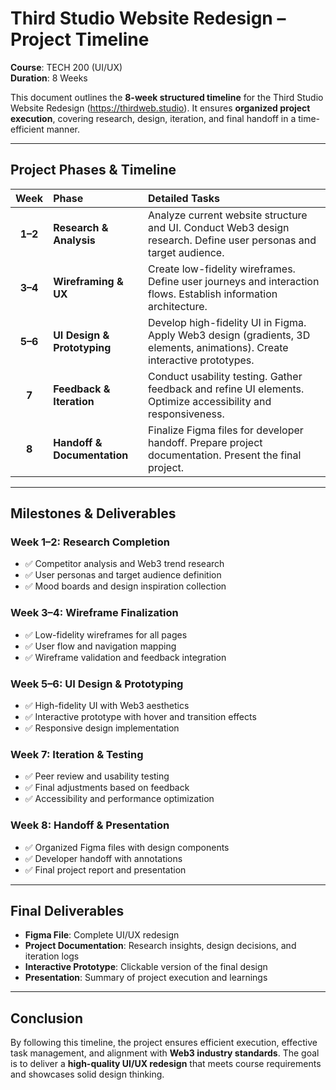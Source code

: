 # Third Studio Website Redesign – Project Timeline

**Course**: TECH 200 (UI/UX)  
**Duration**: 8 Weeks  

This document outlines the **8-week structured timeline** for the Third Studio Website Redesign (https://thirdweb.studio). It ensures **organized project execution**, covering research, design, iteration, and final handoff in a time-efficient manner.

---

## Project Phases & Timeline

| **Week** | **Phase**                 | **Detailed Tasks**                                                                                                     |
|:--------:|:--------------------------|:------------------------------------------------------------------------------------------------------------------------|
| **1–2**  | **Research & Analysis**   | Analyze current website structure and UI. Conduct Web3 design research. Define user personas and target audience.       |
| **3–4**  | **Wireframing & UX**      | Create low-fidelity wireframes. Define user journeys and interaction flows. Establish information architecture.         |
| **5–6**  | **UI Design & Prototyping** | Develop high-fidelity UI in Figma. Apply Web3 design (gradients, 3D elements, animations). Create interactive prototypes. |
| **7**    | **Feedback & Iteration**  | Conduct usability testing. Gather feedback and refine UI elements. Optimize accessibility and responsiveness.           |
| **8**    | **Handoff & Documentation** | Finalize Figma files for developer handoff. Prepare project documentation. Present the final project.                   |

---

## Milestones & Deliverables

### Week 1–2: Research Completion
- ✅ Competitor analysis and Web3 trend research  
- ✅ User personas and target audience definition  
- ✅ Mood boards and design inspiration collection  

### Week 3–4: Wireframe Finalization
- ✅ Low-fidelity wireframes for all pages  
- ✅ User flow and navigation mapping  
- ✅ Wireframe validation and feedback integration  

### Week 5–6: UI Design & Prototyping
- ✅ High-fidelity UI with Web3 aesthetics  
- ✅ Interactive prototype with hover and transition effects  
- ✅ Responsive design implementation  

### Week 7: Iteration & Testing
- ✅ Peer review and usability testing  
- ✅ Final adjustments based on feedback  
- ✅ Accessibility and performance optimization  

### Week 8: Handoff & Presentation
- ✅ Organized Figma files with design components  
- ✅ Developer handoff with annotations  
- ✅ Final project report and presentation  

---

## Final Deliverables
- **Figma File**: Complete UI/UX redesign  
- **Project Documentation**: Research insights, design decisions, and iteration logs  
- **Interactive Prototype**: Clickable version of the final design  
- **Presentation**: Summary of project execution and learnings  

---

## Conclusion
By following this timeline, the project ensures efficient execution, effective task management, and alignment with **Web3 industry standards**. The goal is to deliver a **high-quality UI/UX redesign** that meets course requirements and showcases solid design thinking.
